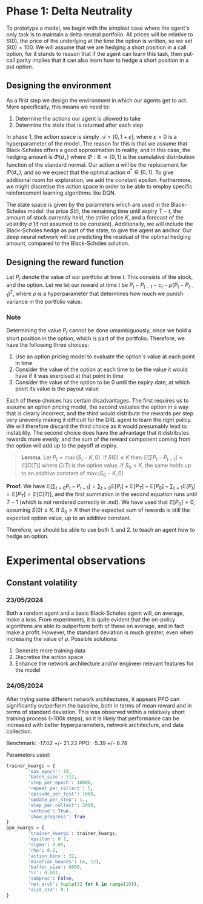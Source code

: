 # Phase 1: Delta Neutrality
To prototype a model, we begin with the simplest case where the agent's only task is to maintain a delta neutral portfolio. All prices will be relative to $S(0)$, the price of the underlying at the time the option is written, so we set $S(0)=100$. We will assume that we are hedging a short position in a call option, for it stands to reason that if the agent can learn this task, then put-call parity implies that it can also learn how to hedge a short position in a put option.
## Designing the environment
As a first step we design the environment in which our agents get to act. More specifically, this means we need to:
1. Determine the actions our agent is allowed to take
2. Determine the state that is returned after each step

In phase 1, the action space is simply $\mathcal{A}=[0,1+\varepsilon]$, where $\varepsilon > 0$ is a hyperparameter of the model. The reason for this is that we assume that Black-Scholes offers a good approximation to reality, and in this case, the hedging amount is $\Phi(d_+)$ where $\Phi:\mathbb{R}\to[0,1]$ is the cumulative distribution function of the standard normal. Our action $a$ will be the replacement for $\Phi(d_+)$, and so we expect that the optimal action $a^*\in[0,1]$. To give additional room for exploration, we add the constant epsilon. Furthermore, we might discretise the action space in order to be able to employ specific reinforcement learning algorithms like DQN.

The state space is given by the parameters which are used in the Black-Scholes model: the price $S(t)$, the remaining time until expiry $T-t$, the amount of stock currently held, the strike price $K$, and a forecast of the volatility $\widetilde{\sigma}$ (if not assumed to be constant). Additionally, we will include the Black-Scholes hedge as part of the state, to give the agent an anchor. Our deep neural network will be predicting the residual of the optimal hedging amount, compared to the Black-Scholes solution.

## Designing the reward function
Let $P_t$ denote the value of our portfolio at time $t$. This consists of the stock, and the option. Let we let our reward at time $t$ be $P_t-P_{t-1}-c_t-\rho(P_t-P_{t-1})^2$, where $\rho$ is a hyperparameter that determines how much we punish variance in the portfolio value.
### Note
Determining the value $P_t$ cannot be done umambiguously, since we hold a short position in the option, which is part of the portfolio. Therefore, we have the following three choices:
1. Use an option pricing model to evaluate the option's value at each point in time
2. Consider the value of the option at each time to be the value it would have if it was exercised at that point in time
3. Consider the value of the option to be $0$ until the expiry date, at which point its value is the payout value

Each of these choices has certain disadvantages. The first requires us to assume an option pricing model, the second valuates the option in a way that is clearly incorrect, and the third would distribute the rewards per step very unevenly making it difficult for the DRL agent to learn the right policy. We will therefore discard the third choice as it would presumably lead to instability. The second choice does have the advantage that it distributes rewards more evenly, and the sum of the reward component coming from the option will add up to the payoff at expiry.
> **Lemma**. Let $P_t=\max(S_t-K, 0)$. If $S(0)\leq K$ then $\mathbb{E}[\sum P_t-P_{t-1}]=\mathbb{E}[C(T)]$ where $C(T)$ is the option value. If $S_0 < K$, the same holds up to an additive constant of $\max(S_0-K,0)$ 


**Proof.** We have 
$\mathbb{E}[\sum_{t=0} P_t-P_{t-1}]=\sum_{t=0}\mathbb{E}[P_t] + \mathbb{E}[P_T]-\mathbb{E}[P_0]-\sum_{t=1} \mathbb{E}[P_t] = \mathbb{E}[P_T]=\mathbb{E}[C(T)]$, and the first summation in the second equation runs until $T-1$ (which is not rendered correctly in .md).
We have used that $\mathbb{E}[P_0]=0$, assuming $S(0)\leq K$. If $S_0 > K$ then the expected sum of rewards is still the expected option value, up to an additive constant.

Therefore, we should be able to use both 1. and 2. to teach an agent how to hedge an option.
# Experimental observations
## Constant volatility
### 23/05/2024
Both a random agent and a basic Black-Scholes agent will, on average, make a loss. From experiments, it is quite evident that the on-policy algorithms are able to outperform both of these on average, and in fact make a profit. However, the standard deviation is much greater, even when increasing the value of $\rho$. Possible solutions:
1. Generate more training data
2. Discretise the action space
3. Enhance the network architecture and/or engineer relevant features for the model

### 24/05/2024
After trying some different network architectures, it appears PPO can significantly outperform the baseline,
both in terms of mean reward and in terms of standard deviation.
This was observed within a relatively short training process (~100k steps), so it is likely that performance
can be increased with better hyperparameters, network architecture, and data collection.

Benchmark: -17.02 +/- 21.23
PPO: -5.39 +/- 8.78

Parameters used:
```python
trainer_kwargs = {
        'max_epoch': 10,
        'batch_size': 512,
        'step_per_epoch': 10000,
        'repeat_per_collect': 5,
        'episode_per_test': 1000,
        'update_per_step': 1.,
        'step_per_collect': 2000,
        'verbose': True,
        'show_progress': True
}
ppo_kwargs = {
        'trainer_kwargs': trainer_kwargs,
        'epsilon': 0.1,
        'sigma': 0.05,
        'rho': 0.2,
        'action_bins': 32,
        'duration_bounds': (6, 12),
        'buffer_size': 6000,
        'lr': 0.001,
        'subproc': False,
        'net_arch': tuple(32 for k in range(10)),
        'dist_std': 0.1
}
```




